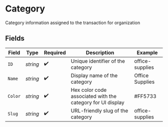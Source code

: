 # Category

Category information assigned to the transaction for organization


## Fields

| Field                                                      | Type                                                       | Required                                                   | Description                                                | Example                                                    |
| ---------------------------------------------------------- | ---------------------------------------------------------- | ---------------------------------------------------------- | ---------------------------------------------------------- | ---------------------------------------------------------- |
| `ID`                                                       | *string*                                                   | :heavy_check_mark:                                         | Unique identifier of the category                          | office-supplies                                            |
| `Name`                                                     | *string*                                                   | :heavy_check_mark:                                         | Display name of the category                               | Office Supplies                                            |
| `Color`                                                    | *string*                                                   | :heavy_check_mark:                                         | Hex color code associated with the category for UI display | #FF5733                                                    |
| `Slug`                                                     | *string*                                                   | :heavy_check_mark:                                         | URL-friendly slug of the category                          | office-supplies                                            |